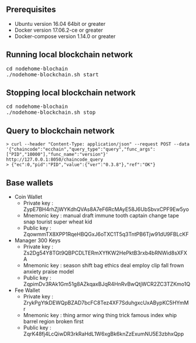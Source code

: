 Prerequisites
--------------------------------------------
* Ubuntu version 16.04 64bit or greater
* Docker version 17.06.2-ce or greater
* Docker-compose version 1.14.0 or greater

Running local blockchain network
--------------------------------------------

<pre>
cd nodehome-blochain
./nodehome-blockchain.sh start
</pre>

Stopping local blockchain network
--------------------------------------------

<pre>
cd nodehome-blochain
./nodehome-blockchain.sh stop
</pre>

Query to blockchain network
--------------------------------------------

```
> curl --header "Content-Type: application/json" --request POST --data '{"chaincode":"ecchain","query_type":"query","func_args":["PID","10000"],"func_name":"version"}' http://127.0.0.1:8050/chaincode_query
> {"ec":0,"pid":"PID","value":{"ver":"0.3.8"},"ref":"OK"}
```

Base wallets
--------------------------------------------

* Coin Wallet
  * Private key : ZypE7BH4rhZjWYKdhQVAs8A7eF6RcMAyE58J6UbSbvxCPF9Ew5yo
  * Mnemonic key : manual draft immune tooth captain change tape snap tourist super wheat kid
  * Public key : ZqowmmTX8XPP1RqeHBQGxJ6oTXC1T5q3TntPB6Tjw91dU9FBLcKF
* Manager 300 Keys
  * Private key : Zs2Dg54Y8TGt9QBPCDLTERmXYfKW2HePktB3rxb4bRNWid8sXFXA
  * Mnemonic key : season shift bag ethics deal employ clip fall frown anxiety praise model 
  * Public key : ZqpimDv3RAk1Gm51g8AZkqaxBJqR4HnRvBwQtjWCR2ZC3TZKmo1Q
* Fee Wallet
  * Private key : ZrykPgYtkDEWQpBZAD7bcFC8Tez4XF7SduhgxcUxABypKC5HYmMr
  * Mnemonic key : thing armor wing thing trick famous index whip barrel region broken first 
  * Public key : ZqrK48fj4LcQiwDR3rkRaHdL1W6xgBk6knZzExumNU5E3zbhxQpp
